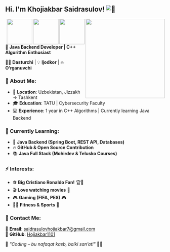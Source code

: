 ## Hi. I'm Khojiakbar Saidrasulov! ![👋](https://em-content.zobj.net/source/microsoft/379/waving-hand_1f44b.png)

<img align="right" width="250" height="250" src="https://upload.wikimedia.org/wikipedia/en/3/30/Java_programming_language_logo.svg">

<img align="right" width="80" height="80" src="https://cdn.jsdelivr.net/gh/devicons/devicon/icons/cplusplus/cplusplus-original.svg">
<img align="right" width="80" height="80" src="https://cdn.jsdelivr.net/gh/devicons/devicon/icons/javascript/javascript-original.svg">
<img align="right" width="80" height="80" src="https://cdn.jsdelivr.net/gh/devicons/devicon/icons/python/python-original.svg">

🚀 **Java Backend Developer | C++ Algorithm Enthusiast**  

👨‍💻 **Dasturchi** | 💡 **Ijodkor** | 🔥 **O‘rganuvchi**  

### 📌 About Me:
- 📍 **Location**: Uzbekistan, Jizzakh → Tashkent  
- 🎓 **Education**: TATU | Cybersecurity Faculty  
- 💻 **Experience**: 1 year in C++ Algorithms | Currently learning Java Backend  

### 🚀 Currently Learning:
- 🌱 **Java Backend (Spring Boot, REST API, Databases)**  
- 🔥 **GitHub & Open Source Contribution**  
- 📚 **Java Full Stack (Mohirdev & Telusko Courses)**  

### ⚡ Interests:
- ⚽ **Big Cristiano Ronaldo Fan!** 🏆🐐  
- 🎬 **Love watching movies** 🎥  
- 🎮 **Gaming (FIFA, PES)** 🎮  
- 🏃‍♂️ **Fitness & Sports** 💪  

### 📩 Contact Me:
📧 **Email**: saidrasulovhojiakbar7@gmail.com  
📌 **GitHub**: [Hojiakbar1101](https://github.com/Hojiakbar1101)  

🚀 _"Coding – bu nafaqat kasb, balki san’at!"_ 🎨🔥  
